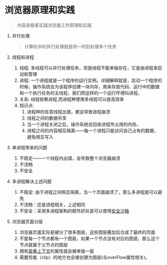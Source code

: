 # 浏览器原理和实践

> 内容来极客实践浏览器工作原理和实践


1. 并行处理
    > 计算机中的并行处理就是同一时刻处理多个任务

2. 线程和进程
    1. 线程: 多线程可以并行处理任务，但是线程不能单独存在，它是由进程来启动和管理
    2. 进程: 一个进程就是一个程序的运行实例。详细解释就是，启动一个程序的时候，操作系统会为该程序创建一块内存，用来存放代码、运行中的数据和一个执行任务的主线程，我们把这样的一个运行环境叫进程。
    3. 关系: 线程依赖进程,而进程种使用多线程可以提高效率
    4. 知识点:
       1. 进程种的任意线程出错，都会导致进程崩溃 
       2. 线程之间的数据共享
       3. 当一个进程关闭之后，操作系统会回收进程所占用的内存。
       4. 进程之间的内容相互隔离——每一个进程只能访问自己占有的数据，避免相互写入

3. 单进程带来的问题
    1. 不稳定——一个线程内出错，会导致整个浏览器崩溃
    2. 不流畅
    3. 不安全

4. 多进程解决上述问题
   1. 不稳定: 由于进程之间相互隔离，当一个页面崩溃了，那么多进程就可以避免
   2. 不流畅：还是进程相关，上述相同
   3. 不安全：采用多进程架构的额外好处是可以使用[安全沙箱](https://zh.m.wikipedia.org/zh/%E6%B2%99%E7%9B%92_(%E9%9B%BB%E8%85%A6%E5%AE%89%E5%85%A8))


5. 浏览器页面分层
    1. 浏览器页面实际是被分了很多图层，这些图层叠加后合成了最终的页面
    2. 不是每一个节点都有一个图层，如果一个节点没有对应的图层，那么这个节点就属于父节点的图层
    3. 拥有[层叠上下文](https://developer.mozilla.org/zh-CN/docs/Web/CSS/CSS_Positioning/Understanding_z_index/The_stacking_context)的属性就会被单独一层
    4. 需要剪裁（clip）的地方也会被创建为图层(与overFlow属性相关)。

